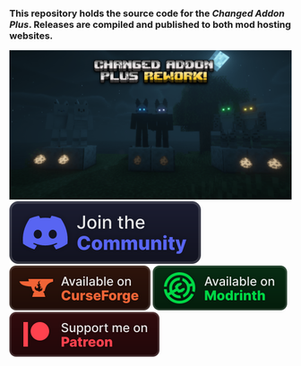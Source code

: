 ### This repository holds the source code for the *Changed Addon Plus*. Releases are compiled and published to both mod hosting websites.
![Changed Addon Preview](https://raw.githubusercontent.com/Foxyas/check-mods-update/refs/heads/main/Changed%20addon%20images/BackGroundGitHub%20Changed%20Addon%20Rework.png)
[![Discord](https://raw.githubusercontent.com/Y1rd/Y1rd/main/discord-custom_vector.svg)](https://discord.gg/avp7tbaZc4)
[![CurseForge](https://raw.githubusercontent.com/intergrav/devins-badges/1aec26abb75544baec37249f42008b2fcc0e731f/assets/cozy/available/curseforge_vector.svg)](https://www.curseforge.com/minecraft/mc-mods/changed-addon-plus)
[![Modrinth](https://raw.githubusercontent.com/intergrav/devins-badges/1aec26abb75544baec37249f42008b2fcc0e731f/assets/cozy/available/modrinth_vector.svg)](https://modrinth.com/mod/changed-addon-plus)
[![Patreon](https://raw.githubusercontent.com/intergrav/devins-badges/1aec26abb75544baec37249f42008b2fcc0e731f/assets/cozy/donate/patreon-singular_vector.svg)](https://www.patreon.com/Changedaddonplus)

